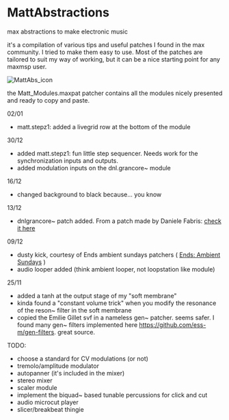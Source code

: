 # MattAbstractions

max abstractions to make electronic music

it's a compilation of various tips and useful patches I found in the max community.
I tried to make them easy to use. 
Most of the patches are tailored to suit my way of working, but it can be a nice starting point for any maxmsp user.

![MattAbs_icon](https://github.com/user-attachments/assets/ccd71170-0de5-438a-9ca7-b68f53adca42)

the Matt_Modules.maxpat patcher contains all the modules nicely presented and ready to copy and paste.

02/01

- matt.stepz1: added a livegrid row at the bottom of the module

30/12

- added matt.stepz1: fun little step sequencer. Needs work for the synchronization inputs and outputs.
- added modulation inputs on the dnl.grancore~ module

16/12

- changed background to black because... you know

13/12

- dnlgrancore~ patch added. From a patch made by Daniele Fabris: <a href="https://cycling74.com/articles/3-explorations-in-gen~">check it here</a>


09/12
- dusty kick, courtesy of Ends ambient sundays patchers ( <a href="https://cycling74.com/articles/ends-ambient-sunday-live-streams">Ends: Ambient Sundays</a> )
- audio looper added (think ambient looper, not loopstation like module)

25/11 
- added a tanh at the output stage of my "soft membrane"
- kinda found a "constant volume trick" when you modify the resonance of the reson~ filter in the soft membrane
- copied the Emilie Gillet svf in a nameless gen~ patcher. seems safer.
  I found many gen~ filters implemented here https://github.com/ess-m/gen-filters. great source.


TODO:

- choose a standard for CV modulations (or not)
- tremolo/amplitude modulator
- autopanner (it's included in the mixer)
- stereo mixer
- scaler module
- implement the biquad~ based tunable percussions for click and cut
- audio microcut player
- slicer/breakbeat thingie
  
